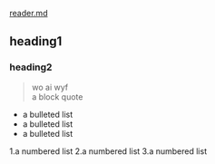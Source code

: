 [reader.md](https://github.com/xin1106/public/blob/main/readme.md)
## heading1
### heading2
> wo ai wyf <br>
> a block quote
- a bulleted list 
- a bulleted list 
- a bulleted list 

1.a numbered list
2.a numbered list
3.a numbered list







